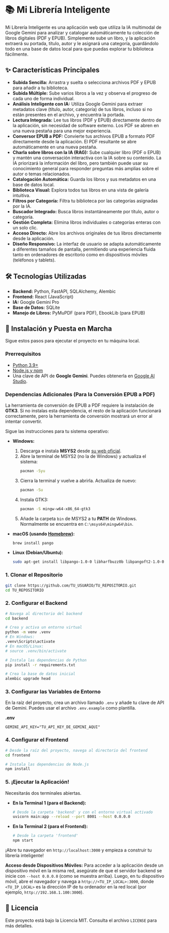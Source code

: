 # 📚 Mi Librería Inteligente

Mi Librería Inteligente es una aplicación web que utiliza la IA multimodal de Google Gemini para analizar y catalogar automáticamente tu colección de libros digitales (PDF y EPUB). Simplemente sube un libro, y la aplicación extraerá su portada, título, autor y le asignará una categoría, guardándolo todo en una base de datos local para que puedas explorar tu biblioteca fácilmente.

## ✨ Características Principales

- **Subida Sencilla:** Arrastra y suelta o selecciona archivos PDF y EPUB para añadir a tu biblioteca.
- **Subida Múltiple:** Sube varios libros a la vez y observa el progreso de cada uno de forma individual.
- **Análisis Inteligente con IA:** Utiliza Google Gemini para extraer metadatos clave (título, autor, categoría) de tus libros, incluso si no están presentes en el archivo, y encuentra la portada.
- **Lectura Integrada:** Lee tus libros (PDF y EPUB) directamente dentro de la aplicación, sin necesidad de software externo. Los PDF se abren en una nueva pestaña para una mejor experiencia.
- **Conversor EPUB a PDF:** Convierte tus archivos EPUB a formato PDF directamente desde la aplicación. El PDF resultante se abre automáticamente en una nueva pestaña.
- **Charla sobre libros con la IA (RAG):** Sube cualquier libro (PDF o EPUB) y mantén una conversación interactiva con la IA sobre su contenido. La IA priorizará la información del libro, pero también puede usar su conocimiento general para responder preguntas más amplias sobre el autor o temas relacionados.
- **Catalogación Automática:** Guarda los libros y sus metadatos en una base de datos local.
- **Biblioteca Visual:** Explora todos tus libros en una vista de galería intuitiva.
- **Filtros por Categoría:** Filtra tu biblioteca por las categorías asignadas por la IA.
- **Buscador Integrado:** Busca libros instantáneamente por título, autor o categoría.
- **Gestión Completa:** Elimina libros individuales o categorías enteras con un solo clic.
- **Acceso Directo:** Abre los archivos originales de tus libros directamente desde la aplicación.
- **Diseño Responsivo:** La interfaz de usuario se adapta automáticamente a diferentes tamaños de pantalla, permitiendo una experiencia fluida tanto en ordenadores de escritorio como en dispositivos móviles (teléfonos y tablets).

## 🛠️ Tecnologías Utilizadas

- **Backend:** Python, FastAPI, SQLAlchemy, Alembic
- **Frontend:** React (JavaScript)
- **IA:** Google Gemini Pro
- **Base de Datos:** SQLite
- **Manejo de Libros:** PyMuPDF (para PDF), EbookLib (para EPUB)

## 🚀 Instalación y Puesta en Marcha

Sigue estos pasos para ejecutar el proyecto en tu máquina local.

### Prerrequisitos

- [Python 3.9+](https://www.python.org/downloads/)
- [Node.js y npm](https://nodejs.org/en/)
- Una clave de API de **Google Gemini**. Puedes obtenerla en [Google AI Studio](https://aistudio.google.com/app/apikey).

### Dependencias Adicionales (Para la Conversión EPUB a PDF)

La herramienta de conversión de EPUB a PDF requiere la instalación de **GTK3**. Si no instalas esta dependencia, el resto de la aplicación funcionará correctamente, pero la herramienta de conversión mostrará un error al intentar convertir.

Sigue las instrucciones para tu sistema operativo:

- **Windows:**
  1. Descarga e instala **MSYS2** desde [su web oficial](https://www.msys2.org/).
  2. Abre la terminal de MSYS2 (no la de Windows) y actualiza el sistema:
     ```bash
     pacman -Syu
     ```
  3. Cierra la terminal y vuelve a abrirla. Actualiza de nuevo:
     ```bash
     pacman -Su
     ```
  4. Instala GTK3:
     ```bash
     pacman -S mingw-w64-x86_64-gtk3
     ```
  5. Añade la carpeta `bin` de MSYS2 a tu **PATH** de Windows. Normalmente se encuentra en `C:\msys64\mingw64\bin`.

- **macOS (usando [Homebrew](https://brew.sh/)):**
  ```bash
  brew install pango
  ```

- **Linux (Debian/Ubuntu):**
  ```bash
  sudo apt-get install libpango-1.0-0 libharfbuzz0b libpangoft2-1.0-0
  ```

### 1. Clonar el Repositorio

```bash
git clone https://github.com/TU_USUARIO/TU_REPOSITORIO.git
cd TU_REPOSITORIO
```

### 2. Configurar el Backend

```bash
# Navega al directorio del backend
cd backend

# Crea y activa un entorno virtual
python -m venv .venv
# En Windows:
.venv\Scripts\activate
# En macOS/Linux:
# source .venv/bin/activate

# Instala las dependencias de Python
pip install -r requirements.txt

# Crea la base de datos inicial
alembic upgrade head
```

### 3. Configurar las Variables de Entorno

En la raíz del proyecto, crea un archivo llamado `.env` y añade tu clave de API de Gemini. Puedes usar el archivo `.env.example` como plantilla.

**.env**
```
GEMINI_API_KEY="TU_API_KEY_DE_GEMINI_AQUI"
```

### 4. Configurar el Frontend

```bash
# Desde la raíz del proyecto, navega al directorio del frontend
cd frontend

# Instala las dependencias de Node.js
npm install
```

### 5. ¡Ejecutar la Aplicación!

Necesitarás dos terminales abiertas.

- **En la Terminal 1 (para el Backend):**
  ```bash
  # Desde la carpeta 'backend' y con el entorno virtual activado
  uvicorn main:app --reload --port 8001 --host 0.0.0.0
  ```

- **En la Terminal 2 (para el Frontend):**
  ```bash
  # Desde la carpeta 'frontend'
  npm start
  ```

¡Abre tu navegador en `http://localhost:3000` y empieza a construir tu librería inteligente!

**Acceso desde Dispositivos Móviles:**
Para acceder a la aplicación desde un dispositivo móvil en la misma red, asegúrate de que el servidor backend se inicie con `--host 0.0.0.0` (como se muestra arriba). Luego, en tu dispositivo móvil, abre el navegador y navega a `http://<TU_IP_LOCAL>:3000`, donde `<TU_IP_LOCAL>` es la dirección IP de tu ordenador en la red local (por ejemplo, `http://192.168.1.100:3000`).

## 📄 Licencia

Este proyecto está bajo la Licencia MIT. Consulta el archivo `LICENSE` para más detalles.
